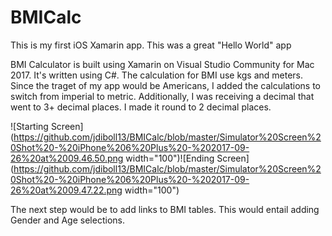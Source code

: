 # BMICalc

This is my first iOS Xamarin app. This was a great "Hello World" app

BMI Calculator is built using Xamarin on Visual Studio Community for Mac 2017. It's written using C#. The calculation for BMI use kgs and meters. Since the traget of my app would be Americans, I added the calculations to switch from imperial to metric. Additionally, I was receiving a decimal that went to 3+ decimal places. I made it round to 2 decimal places. 

![Starting Screen](https://github.com/jdiboll13/BMICalc/blob/master/Simulator%20Screen%20Shot%20-%20iPhone%206%20Plus%20-%202017-09-26%20at%2009.46.50.png width="100")![Ending Screen](https://github.com/jdiboll13/BMICalc/blob/master/Simulator%20Screen%20Shot%20-%20iPhone%206%20Plus%20-%202017-09-26%20at%2009.47.22.png width="100")

The next step would be to add links to BMI tables. This would entail adding Gender and Age selections.

